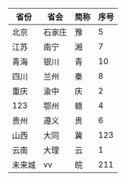 <!-- 该文件为主分支文件 -->

| 省份 | 省会 | 简称 | 序号 |
| --- | --- | --- | ---|
| 北京 | 石家庄 | 豫 | 5 |
| 江苏 | 南宁 | 湘 | 7 |
| 青海 | 银川 | 青 | 10 |
| 四川 | 兰州 | 秦 | 8 |
| 重庆 | 渝中 | 庆 | 2 |
| 123 | 鄂州 | 赣 | 4 |
| 贵州 | 遵义 | 贵 | 6 |
| 山西 | 大同 | 冀 | 123 |
| 云南 | 大理 | 云 | 1 |
| 未来城 | vv | 皖 | 211 |
